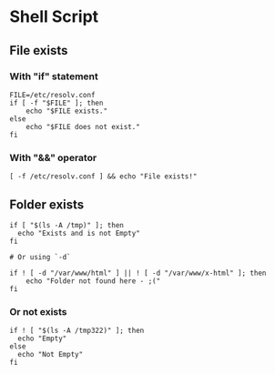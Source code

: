 # Shell Script

## File exists

### With "if" statement

```text
FILE=/etc/resolv.conf
if [ -f "$FILE" ]; then
    echo "$FILE exists."
else 
    echo "$FILE does not exist."
fi
```

### With "&&" operator

```text
[ -f /etc/resolv.conf ] && echo "File exists!"
```

## Folder exists

```text
if [ "$(ls -A /tmp)" ]; then
  echo "Exists and is not Empty"
fi

# Or using `-d`

if ! [ -d "/var/www/html" ] || ! [ -d "/var/www/x-html" ]; then
    echo "Folder not found here - ;("
fi
```

### Or not exists

```text
if ! [ "$(ls -A /tmp322)" ]; then
  echo "Empty"
else
  echo "Not Empty"
fi
```


